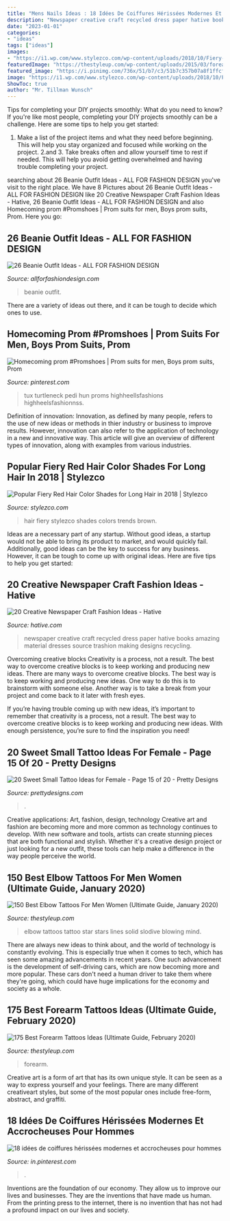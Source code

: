 ```yaml
---
title: "Mens Nails Ideas : 18 Idées De Coiffures Hérissées Modernes Et Accrocheuses Pour Hommes"
description: "Newspaper creative craft recycled dress paper hative books amazing material dresses source trashion making designs recycling"
date: "2023-01-01"
categories:
- "ideas"
tags: ["ideas"]
images:
- "https://i1.wp.com/www.stylezco.com/wp-content/uploads/2018/10/Fiery-Red-Hair-Color-Shades-for-Long-Hair.jpg?fit=565%2C810&amp;ssl=1"
featuredImage: "https://thestyleup.com/wp-content/uploads/2015/03/forearm-tattoo-4-650x488.jpg"
featured_image: "https://i.pinimg.com/736x/51/b7/c3/51b7c357b07a8f1ffcf81c3bae069064.jpg"
image: "https://i1.wp.com/www.stylezco.com/wp-content/uploads/2018/10/Fiery-Red-Hair-Color-Shades-for-Long-Hair.jpg?fit=565%2C810&amp;ssl=1"
ShowToc: true
author: "Mr. Tillman Wunsch"
---
```



Tips for completing your DIY projects smoothly: What do you need to know?
If you're like most people, completing your DIY projects smoothly can be a challenge. Here are some tips to help you get started: 
1. Make a list of the project items and what they need before beginning. This will help you stay organized and focused while working on the project. 
2.аnd 3. Take breaks often and allow yourself time to rest if needed. This will help you avoid getting overwhelmed and having trouble completing your project.

	

		
searching about 26 Beanie Outfit Ideas - ALL FOR FASHION DESIGN you've visit to the right place. We have 8 Pictures about 26 Beanie Outfit Ideas - ALL FOR FASHION DESIGN like 20 Creative Newspaper Craft Fashion Ideas - Hative, 26 Beanie Outfit Ideas - ALL FOR FASHION DESIGN and also Homecoming prom #Promshoes | Prom suits for men, Boys prom suits, Prom. Here you go:
		
    
## 26 Beanie Outfit Ideas - ALL FOR FASHION DESIGN

<img loading=lazy src="https://allforfashiondesign.com/wp-content/uploads/2013/12/e-23-600x880.jpg" onerror="this.onerror=null;this.src='https://tse4.mm.bing.net/th?id=OIP.JFec5LO1Xriqb85OR4mFNwHaK3&amp;pid=15.1';" alt="26 Beanie Outfit Ideas - ALL FOR FASHION DESIGN">

_Source: allforfashiondesign.com_

>beanie outfit. 

	

There are a variety of ideas out there, and it can be tough to decide which ones to use.

    
## Homecoming Prom #Promshoes | Prom Suits For Men, Boys Prom Suits, Prom

<img loading=lazy src="https://i.pinimg.com/736x/33/32/66/33326625b1871dbe4a37a37b71889b0b.jpg" onerror="this.onerror=null;this.src='https://tse3.mm.bing.net/th?id=OIP.YxPBf6AK_im3IOHZjwINvwHaNL&amp;pid=15.1';" alt="Homecoming prom #Promshoes | Prom suits for men, Boys prom suits, Prom">

_Source: pinterest.com_

>tux turtleneck pedi hun proms highheellsfashions highheelsfashionnss. 

	

Definition of innovation:
Innovation, as defined by many people, refers to the use of new ideas or methods in thier industry or business to improve results. However, innovation can also refer to the application of technology in a new and innovative way. This article will give an overview of different types of innovation, along with examples from various industries.

    
## Popular Fiery Red Hair Color Shades For Long Hair In 2018 | Stylezco

<img loading=lazy src="https://i1.wp.com/www.stylezco.com/wp-content/uploads/2018/10/Fiery-Red-Hair-Color-Shades-for-Long-Hair.jpg?fit=565%2C810&amp;ssl=1" onerror="this.onerror=null;this.src='https://tse2.mm.bing.net/th?id=OIP.9chjI8Xj8csH7R3la8cGigHaKn&amp;pid=15.1';" alt="Popular Fiery Red Hair Color Shades for Long Hair in 2018 | Stylezco">

_Source: stylezco.com_

>hair fiery stylezco shades colors trends brown. 

	

Ideas are a necessary part of any startup. Without good ideas, a startup would not be able to bring its product to market, and would quickly fail. Additionally, good ideas can be the key to success for any business. However, it can be tough to come up with original ideas. Here are five tips to help you get started: 

    
## 20 Creative Newspaper Craft Fashion Ideas - Hative

<img loading=lazy src="http://hative.com/wp-content/uploads/2014/10/newspaper-craft-fashion-ideas/2-creative-newspaper-craft-fashion-ideas.jpg" onerror="this.onerror=null;this.src='https://tse1.mm.bing.net/th?id=OIP.YABbSnoEV65VXtfJJdaXAgHaKv&amp;pid=15.1';" alt="20 Creative Newspaper Craft Fashion Ideas - Hative">

_Source: hative.com_

>newspaper creative craft recycled dress paper hative books amazing material dresses source trashion making designs recycling. 

	

Overcoming creative blocks
Creativity is a process, not a result. The best way to overcome creative blocks is to keep working and producing new ideas.
There are many ways to overcome creative blocks. The best way is to keep working and producing new ideas. One way to do this is to brainstorm with someone else. Another way is to take a break from your project and come back to it later with fresh eyes.

If you’re having trouble coming up with new ideas, it’s important to remember that creativity is a process, not a result. The best way to overcome creative blocks is to keep working and producing new ideas. With enough persistence, you’re sure to find the inspiration you need!

    
## 20 Sweet Small Tattoo Ideas For Female - Page 15 Of 20 - Pretty Designs

<img loading=lazy src="https://www.prettydesigns.com/wp-content/uploads/2015/09/small-tattoo3.jpg" onerror="this.onerror=null;this.src='https://tse3.mm.bing.net/th?id=OIP.HcfzeGyebWFeKAHul7YliwHaHa&amp;pid=15.1';" alt="20 Sweet Small Tattoo Ideas for Female - Page 15 of 20 - Pretty Designs">

_Source: prettydesigns.com_

>. 

	

Creative applications: Art, fashion, design, technology
Creative art and fashion are becoming more and more common as technology continues to develop. With new software and tools, artists can create stunning pieces that are both functional and stylish. Whether it's a creative design project or just looking for a new outfit, these tools can help make a difference in the way people perceive the world.

    
## 150 Best Elbow Tattoos For Men Women (Ultimate Guide, January 2020)

<img loading=lazy src="https://thestyleup.com/wp-content/uploads/2015/03/elbow_tattoos_36.jpg" onerror="this.onerror=null;this.src='https://tse4.mm.bing.net/th?id=OIP._ZPKKECj5XVabE9hu8KC6wHaFj&amp;pid=15.1';" alt="150 Best Elbow Tattoos For Men Women (Ultimate Guide, January 2020)">

_Source: thestyleup.com_

>elbow tattoos tattoo star stars lines solid slodive blowing mind. 

	

There are always new ideas to think about, and the world of technology is constantly evolving. This is especially true when it comes to tech, which has seen some amazing advancements in recent years. One such advancement is the development of self-driving cars, which are now becoming more and more popular. These cars don't need a human driver to take them where they're going, which could have huge implications for the economy and society as a whole.

    
## 175 Best Forearm Tattoos Ideas (Ultimate Guide, February 2020)

<img loading=lazy src="https://thestyleup.com/wp-content/uploads/2015/03/forearm-tattoo-4-650x488.jpg" onerror="this.onerror=null;this.src='https://tse4.mm.bing.net/th?id=OIP.PRo6DvEpKZ5OeQcHluP1rgHaFj&amp;pid=15.1';" alt="175 Best Forearm Tattoos Ideas (Ultimate Guide, February 2020)">

_Source: thestyleup.com_

>forearm. 

	

Creative art is a form of art that has its own unique style. It can be seen as a way to express yourself and your feelings. There are many different creativeart styles, but some of the most popular ones include free-form, abstract, and graffiti.

    
## 18 Idées De Coiffures Hérissées Modernes Et Accrocheuses Pour Hommes

<img loading=lazy src="https://i.pinimg.com/736x/51/b7/c3/51b7c357b07a8f1ffcf81c3bae069064.jpg" onerror="this.onerror=null;this.src='https://tse3.mm.bing.net/th?id=OIP.VeSBmf_a2R58j0GEyBfQ_AHaLG&amp;pid=15.1';" alt="18 idées de coiffures hérissées modernes et accrocheuses pour hommes">

_Source: in.pinterest.com_

>. 

	

Inventions are the foundation of our economy. They allow us to improve our lives and businesses. They are the inventions that have made us human. From the printing press to the internet, there is no invention that has not had a profound impact on our lives and society.

